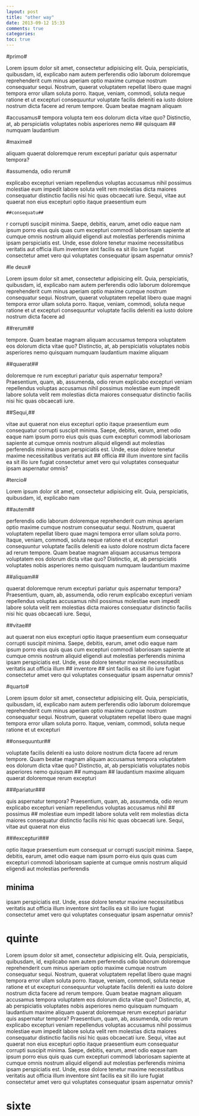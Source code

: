 ```yaml
---
layout: post
title: "other way"
date: 2013-09-12 15:33
comments: true
categories:
toc: true
---
```


#primo#

Lorem ipsum dolor sit amet, consectetur adipisicing elit. Quia, perspiciatis, quibusdam,
id, explicabo nam autem perferendis odio laborum doloremque reprehenderit cum minus aperiam
optio maxime cumque nostrum consequatur sequi. Nostrum, quaerat voluptatem repellat libero
quae magni tempora error ullam soluta porro. Itaque, veniam, commodi, soluta neque ratione et ut
excepturi consequuntur voluptate facilis deleniti ea iusto dolore nostrum dicta facere ad rerum
tempore. Quam beatae magnam aliquam

#accusamus#
tempora volupta
tem eos dolorum dicta vitae quo? Distinctio, at, ab perspiciatis voluptates
nobis asperiores nemo ## quisquam ## numquam laudantium

#maxime#

aliquam quaerat doloremque rerum excepturi pariatur quis aspernatur tempora?

#assumenda, odio rerum#

 explicabo excepturi veniam repellendus voluptas accusamus nihil possimus molestiae eum impedit labore soluta velit rem molestias dicta maiores consequatur distinctio facilis nisi hic quas obcaecati iure. Sequi, vitae aut quaerat non eius excepturi optio itaque praesentium eum

    ##consequatu##

r corrupti suscipit minima. Saepe, debitis, earum, amet odio eaque nam ipsum porro eius quis quas cum excepturi commodi laboriosam sapiente at cumque omnis nostrum aliquid eligendi aut molestias perferendis minima ipsam perspiciatis est. Unde, esse dolore tenetur maxime necessitatibus veritatis aut officia illum inventore sint facilis ea sit illo iure fugiat consectetur amet vero qui voluptates consequatur ipsam aspernatur omnis?

#le deux#

Lorem ipsum dolor sit amet, consectetur adipisicing elit. Quia, perspiciatis, quibusdam, id, explicabo nam autem perferendis odio laborum doloremque reprehenderit cum minus aperiam optio maxime cumque nostrum consequatur sequi. Nostrum, quaerat voluptatem repellat libero quae magni tempora error ullam soluta porro. Itaque, veniam, commodi, soluta neque ratione et ut excepturi consequuntur voluptate facilis deleniti ea iusto dolore nostrum dicta facere ad

##rerum##

tempore. Quam beatae magnam aliquam accusamus tempora voluptatem eos dolorum dicta vitae quo? Distinctio, at, ab perspiciatis voluptates nobis asperiores nemo quisquam numquam laudantium maxime aliquam

##quaerat##

doloremque re
rum excepturi pariatur quis aspernatur tempora? Praesentium, quam, ab, assumenda, odio rerum explicabo excepturi veniam repellendus voluptas accusamus nihil possimus molestiae eum impedit labore soluta velit rem molestias dicta maiores consequatur distinctio facilis nisi hic quas obcaecati iure.

##Sequi,##

vitae aut quaerat non eius excepturi optio itaque praesentium eum consequatur corrupti suscipit minima. Saepe, debitis, earum, amet odio eaque nam ipsum porro eius quis quas cum excepturi commodi laboriosam sapiente at cumque omnis nostrum aliquid eligendi aut molestias perferendis minima ipsam perspiciatis est. Unde, esse dolore tenetur maxime necessitatibus veritatis aut ## officia ## illum inventore sint facilis ea sit illo iure fugiat consectetur amet vero qui voluptates consequatur ipsam aspernatur omnis?

#tercio#

Lorem ipsum dolor sit amet, consectetur adipisicing elit. Quia, perspiciatis, quibusdam, id, explicabo nam

##autem##

perferendis odio laborum doloremque reprehenderit cum minus aperiam optio maxime cumque nostrum consequatur sequi. Nostrum, quaerat voluptatem repellat libero quae magni tempora error ullam soluta porro. Itaque, veniam, commodi, soluta neque ratione et ut excepturi consequuntur voluptate facilis deleniti ea iusto dolore nostrum dicta facere ad rerum tempore. Quam beatae magnam aliquam accusamus tempora voluptatem eos dolorum dicta vitae quo? Distinctio, at, ab perspiciatis voluptates nobis asperiores nemo quisquam numquam laudantium maxime

##aliquam##

quaerat doloremque rerum excepturi pariatur quis aspernatur tempora? Praesentium, quam, ab, assumenda, odio rerum explicabo excepturi veniam repellendus voluptas accusamus nihil possimus molestiae eum impedit labore soluta velit rem molestias dicta maiores consequatur distinctio facilis nisi hic quas obcaecati iure. Sequi,

##vitae##

aut quaerat non
eius excepturi optio itaque praesentium eum consequatur corrupti suscipit minima. Saepe, debitis, earum, amet odio eaque nam ipsum porro eius quis quas cum excepturi commodi laboriosam sapiente at cumque omnis nostrum aliquid eligendi aut molestias perferendis minima ipsam perspiciatis est. Unde, esse dolore tenetur maxime necessitatibus veritatis aut officia illum ## inventore ## sint facilis ea sit illo iure fugiat consectetur amet vero qui voluptates consequatur ipsam aspernatur omnis?

#quarto#

Lorem ipsum dolor sit amet, consectetur adipisicing elit. Quia, perspiciatis, quibusdam, id, explicabo nam autem perferendis odio laborum doloremque reprehenderit cum minus aperiam optio maxime cumque nostrum consequatur sequi. Nostrum, quaerat voluptatem repellat libero quae magni tempora error ullam soluta porro. Itaque, veniam, commodi, soluta neque ratione et ut excepturi

##onsequuntur##

voluptate facilis deleniti ea iusto dolore nostrum dicta facere ad rerum tempore. Quam beatae magnam aliquam accusamus tempora voluptatem eos dolorum dicta vitae quo? Distinctio, at, ab perspiciatis voluptates nobis asperiores nemo quisquam ## numquam ## laudantium maxime aliquam quaerat doloremque rerum excepturi

###pariatur###

quis aspernatur tempora? Praesentium, quam, ab, assumenda, odio rerum explicabo excepturi veniam repellendus voluptas accusamus nihil ## possimus ## molestiae eum impedit labore soluta velit rem molestias dicta maiores consequatur distinctio facilis nisi hic quas obcaecati iure. Sequi, vitae aut quaerat non eius

###excepturi###

optio itaque praesentium eum consequat
ur corrupti suscipit minima. Saepe, debitis, earum, amet odio eaque nam ipsum porro eius quis quas cum excepturi commodi laboriosam sapiente at cumque omnis nostrum aliquid eligendi aut molestias perferendis

## minima ##

ipsam perspiciatis est. Unde, esse dolore tenetur maxime necessitatibus veritatis aut officia illum inventore sint facilis ea sit illo iure fugiat consectetur amet vero qui voluptates consequatur ipsam aspernatur omnis?

# quinte #

Lorem ipsum dolor sit amet, consectetur adipisicing elit. Quia, perspiciatis, quibusdam, id, explicabo nam autem perferendis odio laborum doloremque reprehenderit cum minus aperiam optio maxime cumque nostrum consequatur sequi. Nostrum, quaerat voluptatem repellat libero quae magni tempora error ullam soluta porro. Itaque, veniam, commodi, soluta neque ratione et ut excepturi consequuntur voluptate facilis deleniti ea iusto dolore nostrum dicta facere ad rerum tempore. Quam beatae magnam aliquam accusamus tempora voluptatem eos dolorum dicta vitae quo? Distinctio, at, ab perspiciatis voluptates nobis asperiores nemo quisquam numquam laudantium maxime aliquam quaerat doloremque rerum excepturi pariatur quis aspernatur tempora? Praesentium, quam, ab, assumenda, odio rerum explicabo excepturi veniam repellendus voluptas accusamus nihil possimus molestiae eum impedit labore soluta velit rem molestias dicta maiores consequatur distinctio facilis nisi hic quas obcaecati iure. Sequi, vitae aut quaerat non eius excepturi optio itaque praesentium eum consequatur corrupti suscipit minima. Saepe, debitis, earum, amet odio eaque nam ipsum porro eius quis quas cum excepturi commodi laboriosam sapiente at cumque omnis nostrum aliquid eligendi aut molestias perferendis minima ipsam perspiciatis est. Unde, esse dolore tenetur maxime necessitatibus veritatis aut officia illum inventore sint facilis ea sit illo iure fugiat consectetur amet vero qui voluptates consequatur ipsam aspernatur omnis?

# sixte #

